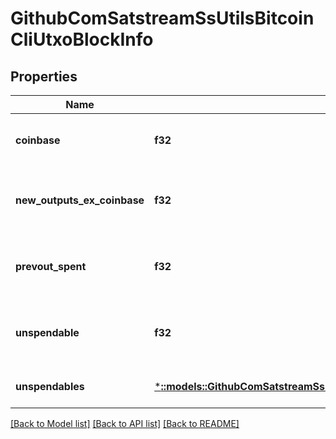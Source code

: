 # GithubComSatstreamSsUtilsBitcoinCliUtxoBlockInfo

## Properties
Name | Type | Description | Notes
------------ | ------------- | ------------- | -------------
**coinbase** | **f32** | Coinbase subsidy amount of this block | [optional] [default to null]
**new_outputs_ex_coinbase** | **f32** | Total amount of new outputs created by this block | [optional] [default to null]
**prevout_spent** | **f32** | Total amount of all prevouts spent in this block | [optional] [default to null]
**unspendable** | **f32** | Total amount of unspendable outputs created | [optional] [default to null]
**unspendables** | [***::models::GithubComSatstreamSsutilsBitcoincliUtxoBlockInfoUnspendables**](github_com_satstream_ssutils_bitcoincli.UTXOBlockInfo_unspendables.md) |  | [optional] [default to null]

[[Back to Model list]](../README.md#documentation-for-models) [[Back to API list]](../README.md#documentation-for-api-endpoints) [[Back to README]](../README.md)


